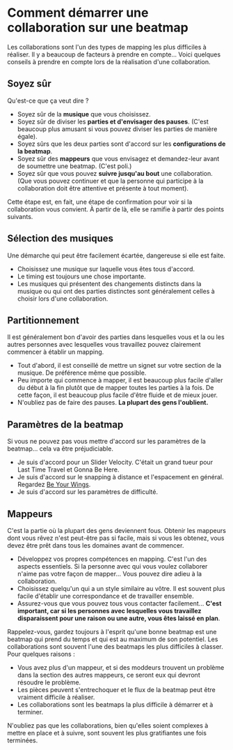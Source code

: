 # Comment démarrer une collaboration sur une beatmap

Les collaborations sont l'un des types de mapping les plus difficiles à réaliser. Il y a beaucoup de facteurs à prendre en compte... Voici quelques conseils à prendre en compte lors de la réalisation d'une collaboration.

## Soyez sûr

Qu'est-ce que ça veut dire ?

- Soyez sûr de la **musique** que vous choisissez.
- Soyez sûr de diviser les **parties et d'envisager des pauses**. (C'est beaucoup plus amusant si vous pouvez diviser les parties de manière égale).
- Soyez sûrs que les deux parties sont d'accord sur les **configurations de la beatmap**.
- Soyez sûr des **mappeurs** que vous envisagez et demandez-leur avant de soumettre une beatmap. (C'est poli.)
- Soyez sûr que vous pouvez **suivre jusqu'au bout** une collaboration. (Que vous pouvez continuer et que la personne qui participe à la collaboration doit être attentive et présente à tout moment).

Cette étape est, en fait, une étape de confirmation pour voir si la collaboration vous convient. À partir de là, elle se ramifie à partir des points suivants.

## Sélection des musiques

Une démarche qui peut être facilement écartée, dangereuse si elle est faite.

- Choisissez une musique sur laquelle vous êtes tous d'accord.
- Le timing est toujours une chose importante.
- Les musiques qui présentent des changements distincts dans la musique ou qui ont des parties distinctes sont généralement celles à choisir lors d'une collaboration.

## Partitionnement

Il est généralement bon d'avoir des parties dans lesquelles vous et la ou les autres personnes avec lesquelles vous travaillez pouvez clairement commencer à établir un mapping.

- Tout d'abord, il est conseillé de mettre un signet sur votre section de la musique. De préférence même que possible.
- Peu importe qui commence à mapper, il est beaucoup plus facile d'aller du début à la fin plutôt que de mapper toutes les parties à la fois. De cette façon, il est beaucoup plus facile d'être fluide et de mieux jouer.
- N'oubliez pas de faire des pauses. **La plupart des gens l'oublient.**

## Paramètres de la beatmap

Si vous ne pouvez pas vous mettre d'accord sur les paramètres de la beatmap... cela va être préjudiciable.

- Je suis d'accord pour un Slider Velocity. C'était un grand tueur pour Last Time Travel et Gonna Be Here.
- Je suis d'accord sur le snapping à distance et l'espacement en général. Regardez [Be Your Wings](https://osu.ppy.sh/beatmapsets/8518).
- Je suis d'accord sur les paramètres de difficulté.

## Mappeurs

C'est la partie où la plupart des gens deviennent fous. Obtenir les mappeurs dont vous rêvez n'est peut-être pas si facile, mais si vous les obtenez, vous devez être prêt dans tous les domaines avant de commencer.

- Développez vos propres compétences en mapping. C'est l'un des aspects essentiels. Si la personne avec qui vous voulez collaborer n'aime pas votre façon de mapper... Vous pouvez dire adieu à la collaboration.
- Choisissez quelqu'un qui a un style similaire au vôtre. Il est souvent plus facile d'établir une correspondance et de travailler ensemble.
- Assurez-vous que vous pouvez tous vous contacter facilement... **C'est important, car si les personnes avec lesquelles vous travaillez disparaissent pour une raison ou une autre, vous êtes laissé en plan**.

Rappelez-vous, gardez toujours à l'esprit qu'une bonne beatmap est une beatmap qui prend du temps et qui est au maximum de son potentiel. Les collaborations sont souvent l'une des beatmaps les plus difficiles à classer. Pour quelques raisons :

- Vous avez plus d'un mappeur, et si des moddeurs trouvent un problème dans la section des autres mappeurs, ce seront eux qui devront résoudre le problème.
- Les pièces peuvent s'entrechoquer et le flux de la beatmap peut être vraiment difficile à réaliser.
- Les collaborations sont les beatmaps la plus difficile à démarrer et à terminer.

N'oubliez pas que les collaborations, bien qu'elles soient complexes à mettre en place et à suivre, sont souvent les plus gratifiantes une fois terminées.
